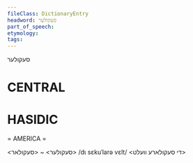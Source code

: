 ```yaml
---
fileClass: DictionaryEntry
headword: סעקולער
part_of_speech: 
etymology: 
tags: 
---
```

סעקולער

CENTRAL
========

HASIDIC
=======
= AMERICA = 

<סעקולער> ~ <סעקולאר>
/dɩ sɛkuˈlarə vɛlt/ <די סעקולארע וועלט>